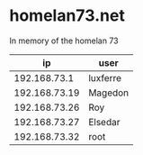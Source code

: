 # homelan73.net

In memory of the homelan 73

| ip | user |
|---|---|
| 192.168.73.1 | luxferre |
| 192.168.73.19 | Magedon |
| 192.168.73.26 | Roy |
| 192.168.73.27 | Elsedar |
| 192.168.73.32 | root |
